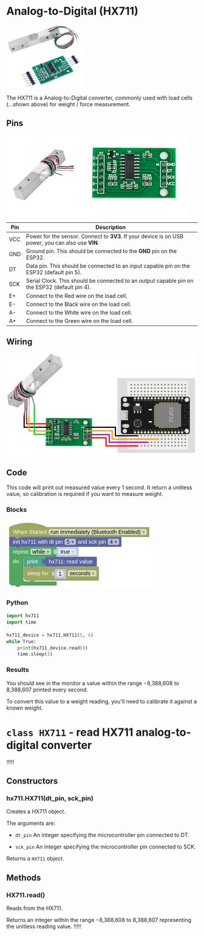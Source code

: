 # Analog-to-Digital (HX711)

![](images/hx711.webp)

The HX711 is a Analog-to-Digital converter, commonly used with load cells (...shown above) for weight / force measurement.

## Pins

![](images/hx711_pinout.webp)

| Pin | Description |
| --- | --- |
| VCC | Power for the sensor. Connect to **3V3**. If your device is on USB power, you can also use **VIN**. |
| GND | Ground pin. This should be connected to the **GND** pin on the ESP32. |
| DT | Data pin. This should be connected to an input capable pin on the ESP32 (default pin 5). |
| SCK | Serial Clock. This should be connected to an output capable pin on the ESP32 (default pin 4). |
| E+ | Connect to the Red wire on the load cell. |
| E- | Connect to the Black wire on the load cell. |
| A- | Connect to the White wire on the load cell. |
| A+ | Connect to the Green wire on the load cell. |

## Wiring

![](images/hx711_wiring.webp)

## Code

This code will print out measured value every 1 second.
It return a unitless value, so calibration is required if you want to measure weight.

### Blocks

![](images/hx711_blocks.webp)

### Python

```python
import hx711
import time

hx711_device = hx711.HX711(5, 4)
while True:
    print(hx711_device.read())
    time.sleep(1)
```

### Results

You should see in the monitor a value within the range −8,388,608 to 8,388,607 printed every second.

To convert this value to a weight reading, you'll need to calibrate it against a known weight.

# `class HX711` - read HX711 analog-to-digital converter

!!!!!
## Constructors

### hx711.HX711(dt_pin, sck_pin)

Creates a HX711 object.

The arguments are:

* `dt_pin` An integer specifying the microcontroller pin connected to DT.

* `sck_pin` An integer specifying the microcontroller pin connected to SCK.

Returns a `HX711` object.

## Methods

### HX711.read()

Reads from the HX711.

Returns an integer within the range −8,388,608 to 8,388,607 representing the unitless reading value.
!!!!!
